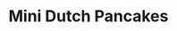 ---
title: Mini Dutch Pancakes
order: 9
header_image: /images/mini-dutch-pancakes.jpg
description: Fluffy mini Dutch pancakes
category_filter: mini-dutch-pancakes
---